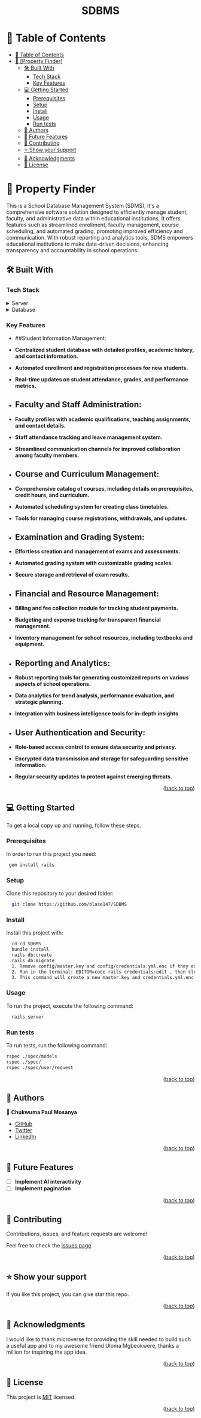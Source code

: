 <a name="readme-top"></a>

<div align="center">
  <!-- You are encouraged to replace this logo with your own! Otherwise you can also remove it. -->

  <br/>

  <h1><b>SDBMS</b></h1>

</div>

<!-- TABLE OF CONTENTS -->

# 📗 Table of Contents

- [📗 Table of Contents](#-table-of-contents)
- [📖 \[Property Finder\] ](#-SDBMS-)
  - [🛠 Built With ](#-built-with-)
    - [Tech Stack ](#tech-stack-)
    - [Key Features ](#key-features-)
  - [💻 Getting Started ](#-getting-started-)
    - [Prerequisites](#prerequisites)
    - [Setup](#setup)
    - [Install](#install)
    - [Usage](#usage)
    - [Run tests](#run-tests)
  - [👥 Authors ](#-authors-)
  - [🔭 Future Features ](#-future-features-)
  - [🤝 Contributing ](#-contributing-)
  - [⭐️ Show your support ](#️-show-your-support-)
  - [🙏 Acknowledgments ](#-acknowledgments-)
  - [📝 License ](#-license-)

<!-- PROJECT DESCRIPTION -->

# 📖 Property Finder <a name="about-the-project"></a>

This is a School Database Management System (SDMS), it's a comprehensive software solution designed to efficiently manage student, faculty, and administrative data within educational institutions. It offers features such as streamlined enrollment, faculty management, course scheduling, and automated grading, promoting improved efficiency and communication. With robust reporting and analytics tools, SDMS empowers educational institutions to make data-driven decisions, enhancing transparency and accountability in school operations.


## 🛠 Built With <a name="built-with"></a>

### Tech Stack <a name="tech-stack"></a>

<details>
  <summary>Server</summary>
  <ul>
    <li><a href="https://rubyonrails.org/">Ruby on Rails</a></li>
  </ul>
</details>

<details>
<summary>Database</summary>
  <ul>
    <li><a href="https://www.postgresql.org/">PostgreSQL</a></li>
  </ul>
</details>

<!-- Features -->

### Key Features <a name="key-features"></a>

- ##Student Information Management:

- **Centralized student database with detailed profiles, academic history, and contact information.**
- **Automated enrollment and registration processes for new students.**
- **Real-time updates on student attendance, grades, and performance metrics.**

- ## Faculty and Staff Administration:

- **Faculty profiles with academic qualifications, teaching assignments, and contact details.**
- **Staff attendance tracking and leave management system.**
- **Streamlined communication channels for improved collaboration among faculty members.**

- ## Course and Curriculum Management:

- **Comprehensive catalog of courses, including details on prerequisites, credit hours, and curriculum.**
- **Automated scheduling system for creating class timetables.**
- **Tools for managing course registrations, withdrawals, and updates.**

- ## Examination and Grading System:

- **Effortless creation and management of exams and assessments.**
- **Automated grading system with customizable grading scales.**
- **Secure storage and retrieval of exam results.**

- ## Financial and Resource Management:

- **Billing and fee collection module for tracking student payments.**
- **Budgeting and expense tracking for transparent financial management.**
- **Inventory management for school resources, including textbooks and equipment.**

- ## Reporting and Analytics:

- **Robust reporting tools for generating customized reports on various aspects of school operations.**
- **Data analytics for trend analysis, performance evaluation, and strategic planning.**
- **Integration with business intelligence tools for in-depth insights.**

- ## User Authentication and Security:

- **Role-based access control to ensure data security and privacy.**
- **Encrypted data transmission and storage for safeguarding sensitive information.**
- **Regular security updates to protect against emerging threats.**


<p align="right">(<a href="#readme-top">back to top</a>)</p>

<!-- LIVE DEMO -->

<!-- ## 🚀 Live Demo <a name="live-demo"></a>

> Add a link to your deployed project.

- [Live Demo Link](https://google.com)

<p align="right">(<a href="#readme-top">back to top</a>)</p> -->

<!-- GETTING STARTED -->

## 💻 Getting Started <a name="getting-started"></a>

To get a local copy up and running, follow these steps.

### Prerequisites

In order to run this project you need:

```sh
 gem install rails
```

### Setup

Clone this repository to your desired folder:

```sh
  git clone https://github.com/blase147/SDBMS


```

### Install

Install this project with:

```sh
  cd cd SDBMS
  bundle install
  rails db:create
  rails db:migrate
  1. Remove config/master.key and config/credentials.yml.enc if they exist.
  2. Run in the terminal: EDITOR=code rails credentials:edit , then close the editor that opens.
  3. This command will create a new master.key and credentials.yml.enc if they do not exist.
```

### Usage

To run the project, execute the following command:

```sh
  rails server
```

### Run tests

To run tests, run the following command:

```sh
rspec ./spec/models
rspec ./spec/
rspec ./spec/user/request
```

<p align="right">(<a href="#readme-top">back to top</a>)</p>

<!-- AUTHORS -->

## 👥 Authors <a name="authors" />

👤 **Chukwuma Paul Mosanya**

- [GitHub](https://github.com/blase147)
- [Twitter](https://twitter.com/ChukwumaMosanya)
- [LinkedIn](https://www.linkedin.com/in/chukwuma-mosanya)

<p align="right">(<a href="#readme-top">back to top</a>)</p>

<!-- FUTURE FEATURES -->

## 🔭 Future Features <a name="future-features"></a>

- [ ] **Implement AI interactivity**
- [ ] **Implement pagination**

<p align="right">(<a href="#readme-top">back to top</a>)</p>

<!-- CONTRIBUTING -->

## 🤝 Contributing <a name="contributing"></a>

Contributions, issues, and feature requests are welcome!

Feel free to check the [issues page](https://github.com/github.com/blase147/SDBMS/issues).

<p align="right">(<a href="#readme-top">back to top</a>)</p>

<!-- SUPPORT -->

## ⭐️ Show your support <a name="support"></a>

If you like this project, you can give star this repo.

<p align="right">(<a href="#readme-top">back to top</a>)</p>

<!-- ACKNOWLEDGEMENTS -->

## 🙏 Acknowledgments <a name="acknowledgements"></a>

I would like to thank microverse for providing the skill needed to build such a useful app and to my awesome friend Uloma Mgbeokwere, thanks a million for inspiring the app idea.

<p align="right">(<a href="#readme-top">back to top</a>)</p>

## 📝 License <a name="license"></a>

This project is [MIT](./MIT.md) licensed.

<p align="right">(<a href="#readme-top">back to top</a>)</p>
